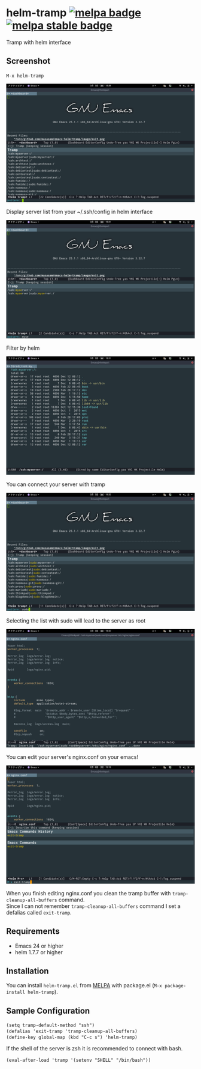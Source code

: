 # helm-tramp [![melpa badge][melpa-badge]][melpa-link] [![melpa stable badge][melpa-stable-badge]][melpa-stable-link]

Tramp with helm interface

## Screenshot

    M-x helm-tramp

![helm-tramp1](image/image1.png)

Display server list from your ~/.ssh/config in helm interface

![helm-tramp2](image/image2.png)

Filter by helm

![helm-tramp3](image/image3.png)

You can connect your server with tramp

![helm-tramp4](image/image4.png)

Selecting the list with sudo will lead to the server as root

![helm-tramp5](image/image5.png)

You can edit your server's nginx.conf on your emacs!

![helm-exit](image/exit.png)

When you finish editing nginx.conf you clean the tramp buffer with `tramp-cleanup-all-buffers` command.  
Since I can not remember `tramp-cleanup-all-buffers` command I set a defalias called `exit-tramp`.  

## Requirements

- Emacs 24 or higher
- helm 1.7.7 or higher

## Installation

You can install `helm-tramp.el` from [MELPA](http://melpa.org) with package.el
(`M-x package-install helm-tramp`).

## Sample Configuration

	(setq tramp-default-method "ssh")
    (defalias 'exit-tramp 'tramp-cleanup-all-buffers)
    (define-key global-map (kbd "C-c s") 'helm-tramp)

If the shell of the server is zsh it is recommended to connect with bash.  

    (eval-after-load 'tramp '(setenv "SHELL" "/bin/bash"))

[melpa-link]: http://melpa.org/#/helm-tramp
[melpa-badge]: http://melpa.org/packages/helm-tramp-badge.svg
[melpa-stable-link]: http://stable.melpa.org/#/helm-tramp
[melpa-stable-badge]: http://stable.melpa.org/packages/helm-tramp-badge.svg
